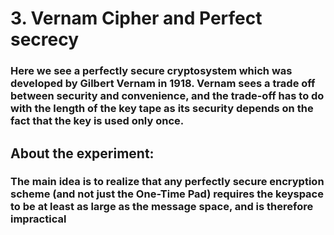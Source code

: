 # 3. Vernam Cipher and Perfect secrecy
### Here we see a perfectly secure cryptosystem which was developed by Gilbert Vernam in 1918. Vernam sees a trade off between security and convenience, and the trade-off has to do with the length of the key tape as its security depends on the fact that the key is used only once.

## About the experiment:

### The main idea is to realize that any perfectly secure encryption scheme (and not just the One-Time Pad) requires the keyspace to be at least as large as the message space, and is therefore impractical 

